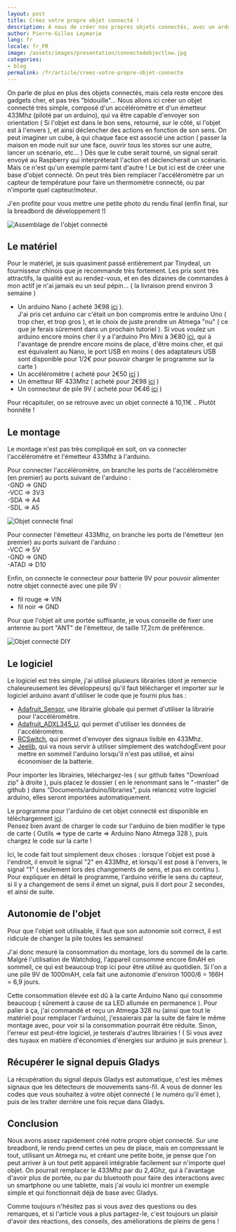 ```yaml
---
layout: post
title: Créez votre propre objet connecté !
description: A nous de créer nos propres objets connectés, avec un arduino, quelques capteurs, pour environ 10€, pour ajouter encore plus de possibilités à Gladys !
author: Pierre-Gilles Leymarie
lang: fr
locale: fr_FR
image: /assets/images/presentation/connectedobjectlow.jpg
categories:
- blog
permalink: /fr/article/creez-votre-propre-objet-connecte
---
```


On parle de plus en plus des objets connectés, mais cela reste encore des gadgets cher, et pas très "bidouille"... Nous allons ici créer un objet connecté très simple, composé d'un accéléromètre et d'un émetteur 433Mhz (piloté par un arduino), qui va être capable d'envoyer son orientation ( Si l'objet est dans le bon sens, retourné, sur le côté, si l'objet est à l'envers ), et ainsi déclencher des actions en fonction de son sens. On peut imaginer un cube, à qui chaque face est associé une action ( passer la maison en mode nuit sur une face, ouvrir tous les stores sur une autre, lancer un scénario, etc... ) Dès que le cube serait tourné, un signal serait envoyé au Raspberry qui interpréterait l'action et déclencherait un scénario.  
Mais ce n'est qu'un exemple parmi tant d'autre ! Le but ici est de créer une base d'objet connecté. On peut très bien remplacer l'accéléromètre par un capteur de température pour faire un thermomètre connecté, ou par n'importe quel capteur/moteur.

J'en profite pour vous mettre une petite photo du rendu final (enfin final, sur la breadbord de développement !) 

<img alt="Assemblage de l'objet connecté" src="/assets/images/articles/creez-votre-propre-objet-connecte/finalisation.jpg" class="img-responsive" />

## Le matériel

Pour le matériel, je suis quasiment passé entièrement par Tinydeal, un fournisseur chinois que je recommande très fortement. Les prix sont très attractifs, la qualité est au rendez-vous, et en des dizaines de commandes à mon actif je n'ai jamais eu un seul pépin... ( la livraison prend environ 3 semaine )

- Un arduino Nano ( acheté 3€98 [ici](http://amzn.to/1M82tlv) ).  
J'ai pris cet arduino car c'était un bon compromis entre le arduino Uno ( trop cher, et trop gros ), et le choix de juste prendre un Atmega "nu" ( ce que je ferais sûrement dans un prochain tutoriel ). Si vous voulez un arduino encore moins cher il y a l'arduino Pro Mini à 3€80 [ici](http://www.tinydeal.com/fr/pro-mini-atmega328p-microcontroller-board-p-115635.html), qui à l'avantage de prendre encore moins de place, d'être moins cher, et qui est équivalent au Nano, le port USB en moins ( des adaptateurs USB sont disponible pour 1/2€ pour pouvoir charger le programme sur la carte )  
- Un accéléromètre ( acheté pour 2€50 [ici](http://www.tinydeal.com/fr/gy-291-digital-3-axis-acceleration-of-gravity-tilt-module-p-115214.html) )  
- Un émetteur RF 433Mhz ( acheté pour 2€98 [ici](http://www.tinydeal.com/fr/433mhz-rf-transmitter-receiver-link-kit-green-p-119800.html) )  
- Un connecteur de pile 9V ( acheté pour 0€46 [ici](http://www.banggood.com/9V-Battery-Clip-Holder-Connectors-Plug-Snap-Clip-On-Type-Lead-Wire-p-89478.html) )

Pour récapituler, on se retrouve avec un objet connecté à 10,11€ .. Plutôt honnête !

## Le montage

Le montage n'est pas très compliqué en soit, on va connecter l'accéléromètre et l'émetteur 433Mhz à l'arduino.

Pour connecter l'accéléromètre, on branche les ports de l'accéléromètre (en premier) au ports suivant de l'arduino :  
-GND => GND  
-VCC => 3V3  
-SDA => A4  
-SDL => A5

<img alt="Objet connecté final" src="/assets/images/articles/creez-votre-propre-objet-connecte/assemblage.jpg" class="img-responsive" />

Pour connecter l'émetteur 433Mhz, on branche les ports de l'émetteur (en premier) au ports suivant de l'arduino :  
-VCC => 5V  
-GND => GND  
-ATAD => D10

Enfin, on connecte le connecteur pour batterie 9V pour pouvoir alimenter notre objet connecté avec une pile 9V :  
- fil rouge => VIN  
- fil noir => GND

Pour que l'objet ait une portée suffisante, je vous conseille de fixer une antenne au port "ANT" de l'émetteur, de taille 17,2cm de préférence.

<img alt="Objet connecté DIY" src="/assets/images/articles/creez-votre-propre-objet-connecte/objet_connecte_final.jpg" class="img-responsive" />

## Le logiciel

Le logiciel est très simple, j'ai utilisé plusieurs librairies (dont je remercie chaleureusement les développeurs) qu'il faut télécharger et importer sur le logiciel arduino avant d'utiliser le code que je fourni plus bas :  
- [Adafruit_Sensor](https://github.com/adafruit/Adafruit_Sensor), une librairie globale qui permet d'utiliser la librairie pour l'accéléromètre.  
- [Adafruit_ADXL345_U](https://github.com/adafruit/Adafruit_ADXL345), qui permet d'utiliser les données de l'accéléromètre.  
- [RCSwitch](https://code.google.com/p/rc-switch/downloads/list), qui permet d'envoyer des signaux lisible en 433Mhz.  
- [Jeelib](https://github.com/jcw/jeelib), qui va nous servir à utiliser simplement des watchdogEvent pour mettre en sommeil l'arduino lorsqu'il n'est pas utilisé, et ainsi économiser de la batterie.

Pour importer les librairies, téléchargez-les ( sur github faites "Download zip" à droite ), puis placez le dossier ( en le renommant sans le "-master" de github ) dans "Documents/arduino/libraries", puis relancez votre logiciel arduino, elles seront importées automatiquement.

Le programme pour l'arduino de cet objet connecté est disponible en téléchargement [ici](https://gist.github.com/gladysassistant/b0a1d6f24d266437b87e).  
Pensez bien avant de charger le code sur l'arduino de bien modifier le type de carte ( Outils => type de carte => Arduino Nano Atmega 328 ), puis chargez le code sur la carte !

Ici, le code fait tout simplement deux choses : lorsque l'objet est posé à l'endroit, il envoit le signal "2" en 433Mhz, et lorsqu'il est posé à l'envers, le signal "1" ( seulement lors des changements de sens, et pas en continu ). Pour expliquer en détail le programme, l'arduino vérifie le sens du capteur, si il y a changement de sens il émet un signal, puis il dort pour 2 secondes, et ainsi de suite.

## Autonomie de l'objet

Pour que l'objet soit utilisable, il faut que son autonomie soit correct, il est ridicule de changer la pile toutes les semaines!

J'ai donc mesuré la consommation du montage, lors du sommeil de la carte. Malgré l'utilisation de Watchdog, l'appareil consomme encore 6mAH en sommeil, ce qui est beaucoup trop ici pour être utilisé au quotidien. Si l'on a une pile 9V de 1000mAH, cela fait une autonomie d'environ 1000/6 = 166H = 6,9 jours.

Cette consommation élevée est dû à la carte Arduino Nano qui consomme beaucoup ( sûrement à cause de sa LED allumée en permanence ). Pour palier à ça, j'ai commandé et reçu un Atmega 328 nu (ainsi que tout le matériel pour remplacer l'arduino), j'essaierais par la suite de faire le même montage avec, pour voir si la consommation pourrait être réduite. Sinon, l'erreur est peut-être logiciel, je testerais d'autres librairies ! ( Si vous avez des tuyaux en matière d'économies d'énergies sur arduino je suis preneur ).

## Récupérer le signal depuis Gladys

La récupération du signal depuis Gladys est automatique, c'est les mêmes signaux que les détecteurs de mouvements sans-fil. A vous de donner les codes que vous souhaitez à votre objet connecté ( le numéro qu'il émet ), puis de les traiter derrière une fois reçue dans Gladys.

## Conclusion

Nous avons assez rapidement créé notre propre objet connecté. Sur une breadbord, le rendu prend certes un peu de place, mais en compressant le tout, utilisant un Atmega nu, et créant une petite boite, je pense que l'on peut arriver à un tout petit appareil intégrable facilement sur n'importe quel objet. On pourrait remplacer le 433Mhz par du 2,4Ghz, qui à l'avantage d'avoir plus de portée, ou par du bluetooth pour faire des interactions avec un smartphone ou une tablette, mais j'ai voulu ici montrer un exemple simple et qui fonctionnait déjà de base avec Gladys.

Comme toujours n'hésitez pas si vous avez des questions ou des remarques, et si l'article vous a plus partagez-le, c'est toujours un plaisir d'avoir des réactions, des conseils, des améliorations de pleins de gens !
